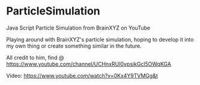 # ParticleSimulation
Java Script Particle Simulation from BrainXYZ on YouTube

Playing around with BrainXYZ's particle simulation, hoping to develop it into my own thing or create something similar in the future.

All credit to him, find @ https://www.youtube.com/channel/UCHnxRUI0vpsikGcl5OWqKGA

Video: https://www.youtube.com/watch?v=0Kx4Y9TVMGg&t
